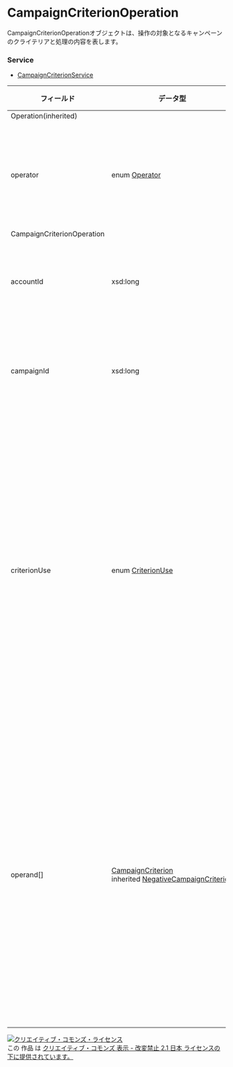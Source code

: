 # CampaignCriterionOperation
CampaignCriterionOperationオブジェクトは、操作の対象となるキャンペーンのクライテリアと処理の内容を表します。
### Service
+ [CampaignCriterionService](../services/CampaignCriterionService.md)

| フィールド | データ型 | 説明 | 制限 | 
|---|---|---|---|
| Operation(inherited)||||
| operator| enum <a href="./Operator.md">Operator</a>| 処理を表す演算子です。| Req |
| CampaignCriterionOperation||||
| accountId| xsd:long| アカウントIDです。| Req |
| campaignId| xsd:long| キャンペーンIDです。| Req |
| criterionUse| enum <a href="./CriterionUse.md">CriterionUse</a>| クライテリアを単価設定可能にするか除外にするかを選択します。| Req |
| operand[]| <a href="./CampaignCriterion.md">CampaignCriterion</a><br>inherited <a href="./NegativeCampaignCriterion.md">NegativeCampaignCriterion</a>| 処理の対象となるキャンペーンのクライテリア情報が含まれます。| Req |
<a rel="license" href="http://creativecommons.org/licenses/by-nd/2.1/jp/"><img alt="クリエイティブ・コモンズ・ライセンス" style="border-width:0" src="https://i.creativecommons.org/l/by-nd/2.1/jp/88x31.png" /></a><br />この 作品 は <a rel="license" href="http://creativecommons.org/licenses/by-nd/2.1/jp/">クリエイティブ・コモンズ 表示 - 改変禁止 2.1 日本 ライセンスの下に提供されています。</a>
